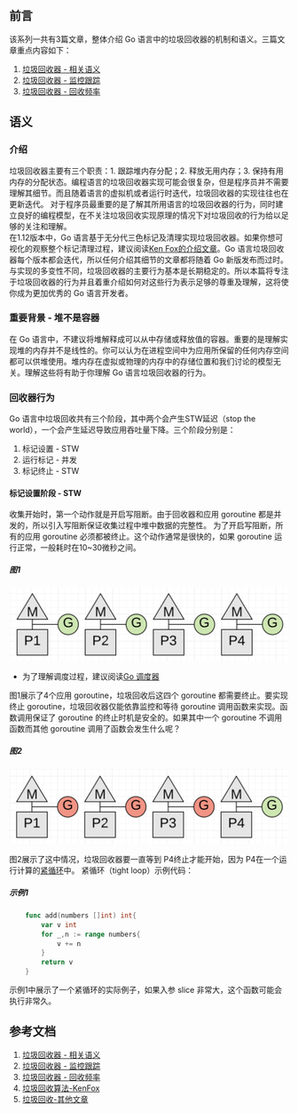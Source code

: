 ## 前言
该系列一共有3篇文章，整体介绍 Go 语言中的垃圾回收器的机制和语义。三篇文章重点内容如下：
1. [垃圾回收器 - 相关语义](https://www.ardanlabs.com/blog/2018/12/garbage-collection-in-go-part1-semantics.html)
2. [垃圾回收器 - 监控跟踪](https://www.ardanlabs.com/blog/2019/05/garbage-collection-in-go-part2-gctraces.html)
3. [垃圾回收器 - 回收频率](https://www.ardanlabs.com/blog/2019/07/garbage-collection-in-go-part3-gcpacing.html)

## 语义

### 介绍

垃圾回收器主要有三个职责：1. 跟踪堆内存分配；2. 释放无用内存；3. 保持有用内存的分配状态。编程语言的垃圾回收器实现可能会很复杂，但是程序员并不需要理解其细节。而且随着语言的虚拟机或者运行时迭代，垃圾回收器的实现往往也在更新迭代。 对于程序员最重要的是了解其所用语言的垃圾回收器的行为，同时建立良好的编程模型，在不关注垃圾回收实现原理的情况下对垃圾回收的行为给以足够的关注和理解。   
在1.12版本中，Go 语言基于无分代三色标记及清理实现垃圾回收器。如果你想可视化的观察整个标记清理过程，建议阅读[Ken Fox的介绍文章](https://spin.atomicobject.com/2014/09/03/visualizing-garbage-collection-algorithms)。Go 语言垃圾回收器每个版本都会迭代，所以任何介绍其细节的文章都将随着 Go 新版发布而过时。与实现的多变性不同，垃圾回收器的主要行为基本是长期稳定的。所以本篇将专注于垃圾回收器的行为并且着重介绍如何对这些行为表示足够的尊重及理解，这将使你成为更加优秀的 Go 语言开发者。  

### 重要背景 - 堆不是容器

在 Go 语言中，不建议将堆解释成可以从中存储或释放值的容器。重要的是理解实现堆的内存并不是线性的。你可以认为在进程空间中为应用所保留的任何内存空间都可以供堆使用。堆内存在虚拟或物理的内存中的存储位置和我们讨论的模型无关。理解这些将有助于你理解 Go 语言垃圾回收器的行为。

### 回收器行为

Go 语言中垃圾回收共有三个阶段，其中两个会产生STW延迟（stop the world），一个会产生延迟导致应用吞吐量下降。三个阶段分别是：
1. 标记设置 - STW
2. 运行标记 - 并发
3. 标记终止 - STW

####  标记设置阶段 - STW

收集开始时，第一个动作就是开启写阻断。由于回收器和应用 goroutine 都是并发的，所以引入写阻断保证收集过程中堆中数据的完整性。
为了开启写阻断，所有的应用 goroutine 必须都被终止。这个动作通常是很快的，如果 goroutine 运行正常，一般耗时在10~30微秒之间。

##### 图1
![图片](./image/100_figure1.png)
* 为了理解调度过程，建议阅读[Go 调度器](https://www.ardanlabs.com/blog/2018/08/scheduling-in-go-part1.html)

图1展示了4个应用 goroutine，垃圾回收后这四个 goroutine 都需要终止。要实现终止 goroutine，垃圾回收器仅能依靠监控和等待 goroutine 调用函数来实现。函数调用保证了 goroutine 的终止时机是安全的。如果其中一个 goroutine 不调用函数而其他 goroutine 调用了函数会发生什么呢？

##### 图2
![图片](./image/100_figure2.png)

图2展示了这中情况，垃圾回收器要一直等到 P4终止才能开始，因为 P4在一个运行计算的[紧循环](https://github.com/golang/go/issues/10958)中。
紧循环（tight loop）示例代码：

##### 示例1
```go
    func add(numbers []int) int{
        var v int
        for _,n := range numbers{
            v += n
        }
        return v
    }
```
示例1中展示了一个紧循环的实际例子，如果入参 slice 非常大，这个函数可能会执行非常久。











## 参考文档
1. [垃圾回收器 - 相关语义](https://www.ardanlabs.com/blog/2018/12/garbage-collection-in-go-part1-semantics.html)
2. [垃圾回收器 - 监控跟踪](https://www.ardanlabs.com/blog/2019/05/garbage-collection-in-go-part2-gctraces.html)
3. [垃圾回收器 - 回收频率](https://www.ardanlabs.com/blog/2019/07/garbage-collection-in-go-part3-gcpacing.html)
4. [垃圾回收算法-KenFox](https://spin.atomicobject.com/2014/09/03/visualizing-garbage-collection-algorithms)
5. [垃圾回收-其他文章](https://github.com/ardanlabs/gotraining/tree/master/reading#garbage-collection)